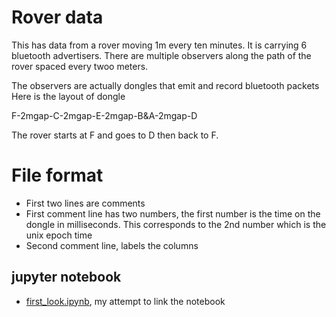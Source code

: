 # Rover data
This has data from a rover moving 1m every ten minutes.   It is carrying 6 bluetooth advertisers.
There are multiple observers along the path of the rover spaced every twoo meters.

The observers are actually dongles that emit and record bluetooth packets
Here is the layout of dongle

F-2mgap-C-2mgap-E-2mgap-B&A-2mgap-D

The rover starts at F and goes to D then back to F.

# File format
*  First two lines are comments
*  First comment line has two numbers, the first number is the time on the dongle in milliseconds.  This corresponds to the 2nd number which is the unix epoch time 
*  Second comment line, labels the columns

## jupyter notebook

* [first_look.ipynb](http://nbviewer.ipython.org/urls/raw.githubusercontent.com/saewoonam/ble_dongles/master/data/saewoo/rover/first_look.ipynb), my attempt to link the notebook
